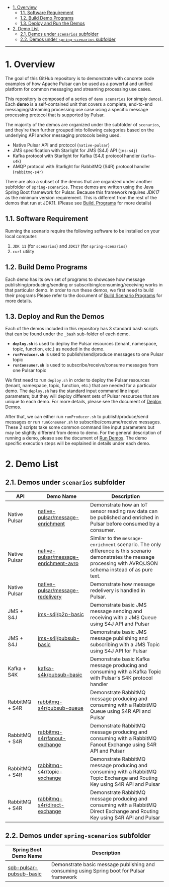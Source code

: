- [1. Overview](#1-overview)
  - [1.1. Software Requirement](#11-software-requirement)
  - [1.2. Build Demo Programs](#12-build-demo-programs)
  - [1.3. Deploy and Run the Demos](#13-deploy-and-run-the-demos)
- [2. Demo List](#2-demo-list)
  - [2.1. Demos under `scenarios` subfolder](#21-demos-under-scenarios-subfolder)
  - [2.2. Demos under `spring-scenarios` subfolder](#22-demos-under-spring-scenarios-subfolder)

---

# 1. Overview

The goal of this GitHub repository is to demonstrate with concrete code examples of how Apache Pulsar can be used as a powerful and unified platform for common messaging and streaming processing use cases. 

This repository is composed of a series of `demo scenarios` (or simply `demos`). Each **demo** is a self-contained unit that covers a complete, end-to-end messaging/streaming processing use case using a specific message processing protocol that is supported by Pulsar. 

The majority of the demos are organized under the subfolder of `scenarios`, and they're then further grouped into following categories based on the underlying API and/or messaging protocols being used.
* Native Pulsar API and protocol (`native-pulsar`)
* JMS specification with Starlight for JMS (S4J) API (`jms-s4j`)
* Kafka protocol with Starlight for Kafka (S4J) protocol handler (`kafka-s4k`)
* AMQP protocol with Starlight for RabbitMQ (S4R) protocol handler (`rabbitmq-s4r`)

There are also a subset of the demos that are organized under another subfolder of `spring-scenarios`. These demos are written using the Java Spring Boot framework for Pulsar. Because this framework requires JDK17 as the minimum version requirement. This is different from the rest of the demos that run at JDK11. (Please see [Build. Programs](./Build.Programs.md) for more details)

## 1.1. Software Requirement

Running the scenario require the following software to be installed on your local computer:

1. `JDK 11` (for `scenarios`) and `JDK17` (for `spring-scenarios`) 
2. `curl` utility

## 1.2. Build Demo Programs

Each demo has its own set of programs to showcase how message publishing/producing/sending or subscribing/consuming/receiving works in that particular demo. In order to run these demos, we first need to build their programs Please refer to the document of [Build Scenario Programs](./Build.Programs.md) for more details.

## 1.3. Deploy and Run the Demos 

Each of the demos included in this repository has 3 standard bash scripts that can be found under the `_bash` sub-folder of each demo.

* **`deploy.sh`** is used to deploy the Pulsar resources (tenant, namespace, topic, function, etc.) as needed in the demo.
* **`runProducer.sh`** is used to publish/send/produce messages to one Pulsar topic
* **`runConsumer.sh`** is used to subscribe/receive/consume messages from one Pulsar topic

We first need to run `deploy.sh` in order to deploy the Pulsar resources (tenant, namespace, topic, function, etc.) that are needed for a particular demo. The `deploy.sh` has the standard input command line input parameters; but they will deploy different sets of Pulsar resources that are unique to each demo. For more details, please see the document of [Deploy Demos](./Deploy.Demos.md).

After that, we can either run `runProducer.sh` to publish/produce/send messages or run `runConsumer.sh` to subscribe/consume/receive messages. These 2 scripts take some common command line input parameters but may be slightly different from demo to demo. For the general description of running a demo, please see the document of [Run Demos](./Run.Demos.md). The demo specific execution steps will be explained in details under each demo.

# 2. Demo List

## 2.1. Demos under `scenarios` subfolder

| API | Demo Name | Description |
| --- | --------- | ----------- |
| Native Pulsar | [native-pulsar/message-enrichment](scenarios/native-pulsar/message-enrichment/README.md) | Demonstrate how an IoT sensor reading raw data can be published and enriched in Pulsar before consumed by a consumer. |
| Native Pulsar | [native-pulsar/message-enrichment-avro](scenarios/native-pulsar/message-enrichment-avro/README.md) | Similar to the `message-enrichment` scenario. The only difference is this scenario demonstrates the message processing with AVRO/JSON schema instead of as pure text. |
| Native Pulsar | [native-pulsar/message-redelivery](scenarios/native-pulsar/message-redelivery/README.md) | Demonstrate how message redelivery is handled in Pulsar. |
| JMS + S4J | [jms-s4j/p2p-basic](scenarios/jms-s4j/p2p-basic/README.md) | Demonstrate basic JMS message sending and receiving with a JMS Queue using S4J API and Pulsar |
| JMS + S4J | [jms-s4j/pubsub-basic](scenarios/jms-s4j/pubsub-basic/README.md) | Demonstrate basic JMS message publishing and subscribing with a JMS Topic using S4J API for Pulsar |
| Kafka + S4K | [kafka-s4k/pubsub-basic](scenarios/kafka-s4k/pubsub-basic/README.md) | Demonstrate basic Kafka message producing and consuming with a Kafka Topic with Pulsar's S4K protocol handler |
| RabbitMQ + S4R | [rabbitmq-s4r/pubsub-queue](scenarios/rabbitmq-s4r/pubsub-queue/README.md) | Demonstrate RabbitMQ message producing and consuming with a RabbitMQ Queue using S4R API and Pulsar |
| RabbitMQ + S4R | [rabbitmq-s4r/fanout-exchange](scenarios/rabbitmq-s4r/fanout-exchange/README.md) | Demonstrate RabbitMQ message producing and consuming with a RabbitMQ Fanout Exchange using S4R API and Pulsar |
| RabbitMQ + S4R | [rabbitmq-s4r/topic-exchange](scenarios/rabbitmq-s4r/topic-exchange/README.md) | Demonstrate RabbitMQ message producing and consuming with a RabbitMQ Topic Exchange and Routing Key using S4R API and Pulsar |
| RabbitMQ + S4R | [rabbitmq-s4r/direct-exchange](scenarios/rabbitmq-s4r/direct-exchange/README.md) | Demonstrate RabbitMQ message producing and consuming with a RabbitMQ Direct Exchange and Routing Key using S4R API and Pulsar |

## 2.2. Demos under `spring-scenarios` subfolder

| Spring Boot Demo Name | Description |
| --------------------- | ----------- |
[spb-pulsar-pubsub-basic](spring-scenarios/spb-pulsar-pubsub-basic/README.md) | Demonstrate basic message publishing and consuming using Spring boot for Pulsar framework |